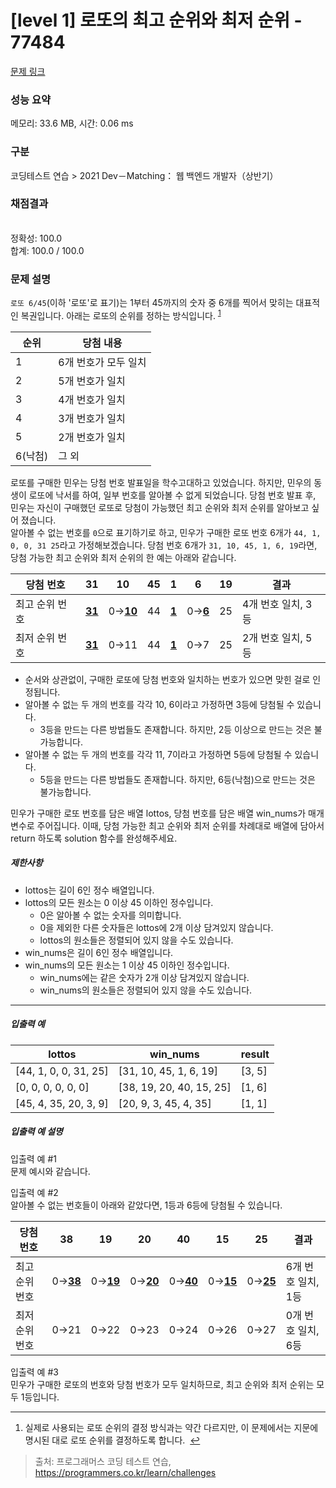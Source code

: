 # [level 1] 로또의 최고 순위와 최저 순위 - 77484 

[문제 링크](https://school.programmers.co.kr/learn/courses/30/lessons/77484) 

### 성능 요약

메모리: 33.6 MB, 시간: 0.06 ms

### 구분

코딩테스트 연습 > 2021 Dev－Matching： 웹 백엔드 개발자（상반기）

### 채점결과

<br/>정확성: 100.0<br/>합계: 100.0 / 100.0

### 문제 설명

<p style="user-select: auto;"><code style="user-select: auto;">로또 6/45</code>(이하 '로또'로 표기)는 1부터 45까지의 숫자 중 6개를 찍어서 맞히는 대표적인 복권입니다. 아래는 로또의 순위를 정하는 방식입니다. <sup id="fnref1" style="user-select: auto;"><a href="#fn1" style="user-select: auto;">1</a></sup></p>
<table class="table" style="user-select: auto;">
        <thead style="user-select: auto;"><tr style="user-select: auto;">
<th style="user-select: auto;">순위</th>
<th style="user-select: auto;">당첨 내용</th>
</tr>
</thead>
        <tbody style="user-select: auto;"><tr style="user-select: auto;">
<td style="user-select: auto;">1</td>
<td style="user-select: auto;">6개 번호가 모두 일치</td>
</tr>
<tr style="user-select: auto;">
<td style="user-select: auto;">2</td>
<td style="user-select: auto;">5개 번호가 일치</td>
</tr>
<tr style="user-select: auto;">
<td style="user-select: auto;">3</td>
<td style="user-select: auto;">4개 번호가 일치</td>
</tr>
<tr style="user-select: auto;">
<td style="user-select: auto;">4</td>
<td style="user-select: auto;">3개 번호가 일치</td>
</tr>
<tr style="user-select: auto;">
<td style="user-select: auto;">5</td>
<td style="user-select: auto;">2개 번호가 일치</td>
</tr>
<tr style="user-select: auto;">
<td style="user-select: auto;">6(낙첨)</td>
<td style="user-select: auto;">그 외</td>
</tr>
</tbody>
      </table>
<p style="user-select: auto;">로또를 구매한 민우는 당첨 번호 발표일을 학수고대하고 있었습니다. 하지만, 민우의 동생이 로또에 낙서를 하여, 일부 번호를 알아볼 수 없게 되었습니다. 당첨 번호 발표 후, 민우는 자신이 구매했던 로또로 당첨이 가능했던 최고 순위와 최저 순위를 알아보고 싶어 졌습니다. <br style="user-select: auto;">
알아볼 수 없는 번호를 <code style="user-select: auto;">0</code>으로 표기하기로 하고, 민우가 구매한 로또 번호 6개가 <code style="user-select: auto;">44, 1, 0, 0, 31 25</code>라고 가정해보겠습니다. 당첨 번호 6개가 <code style="user-select: auto;">31, 10, 45, 1, 6, 19</code>라면, 당첨 가능한 최고 순위와 최저 순위의 한 예는 아래와 같습니다.</p>
<table class="table" style="user-select: auto;">
        <thead style="user-select: auto;"><tr style="user-select: auto;">
<th style="user-select: auto;">당첨 번호</th>
<th style="user-select: auto;">31</th>
<th style="user-select: auto;">10</th>
<th style="user-select: auto;">45</th>
<th style="user-select: auto;">1</th>
<th style="user-select: auto;">6</th>
<th style="user-select: auto;">19</th>
<th style="user-select: auto;">결과</th>
</tr>
</thead>
        <tbody style="user-select: auto;"><tr style="user-select: auto;">
<td style="user-select: auto;">최고 순위 번호</td>
<td style="user-select: auto;"><u style="user-select: auto;"><strong style="user-select: auto;">31</strong></u></td>
<td style="user-select: auto;">0→<u style="user-select: auto;"><strong style="user-select: auto;">10</strong></u></td>
<td style="user-select: auto;">44</td>
<td style="user-select: auto;"><u style="user-select: auto;"><strong style="user-select: auto;">1</strong></u></td>
<td style="user-select: auto;">0→<u style="user-select: auto;"><strong style="user-select: auto;">6</strong></u></td>
<td style="user-select: auto;">25</td>
<td style="user-select: auto;">4개 번호 일치, 3등</td>
</tr>
<tr style="user-select: auto;">
<td style="user-select: auto;">최저 순위 번호</td>
<td style="user-select: auto;"><u style="user-select: auto;"><strong style="user-select: auto;">31</strong></u></td>
<td style="user-select: auto;">0→11</td>
<td style="user-select: auto;">44</td>
<td style="user-select: auto;"><u style="user-select: auto;"><strong style="user-select: auto;">1</strong></u></td>
<td style="user-select: auto;">0→7</td>
<td style="user-select: auto;">25</td>
<td style="user-select: auto;">2개 번호 일치, 5등</td>
</tr>
</tbody>
      </table>
<ul style="user-select: auto;">
<li style="user-select: auto;">순서와 상관없이, 구매한 로또에 당첨 번호와 일치하는 번호가 있으면 맞힌 걸로 인정됩니다. </li>
<li style="user-select: auto;">알아볼 수 없는 두 개의 번호를 각각 10, 6이라고 가정하면 3등에 당첨될 수 있습니다. 

<ul style="user-select: auto;">
<li style="user-select: auto;">3등을 만드는 다른 방법들도 존재합니다. 하지만, 2등 이상으로 만드는 것은 불가능합니다. </li>
</ul></li>
<li style="user-select: auto;">알아볼 수 없는 두 개의 번호를 각각 11, 7이라고 가정하면 5등에 당첨될 수 있습니다. 

<ul style="user-select: auto;">
<li style="user-select: auto;">5등을 만드는 다른 방법들도 존재합니다. 하지만, 6등(낙첨)으로 만드는 것은 불가능합니다.</li>
</ul></li>
</ul>

<p style="user-select: auto;">민우가 구매한 로또 번호를 담은 배열 lottos, 당첨 번호를 담은 배열 win_nums가 매개변수로 주어집니다. 이때, 당첨 가능한 최고 순위와 최저 순위를 차례대로 배열에 담아서 return 하도록 solution 함수를 완성해주세요. </p>

<h5 style="user-select: auto;">제한사항</h5>

<ul style="user-select: auto;">
<li style="user-select: auto;">lottos는 길이 6인 정수 배열입니다.</li>
<li style="user-select: auto;">lottos의 모든 원소는 0 이상 45 이하인 정수입니다.

<ul style="user-select: auto;">
<li style="user-select: auto;">0은 알아볼 수 없는 숫자를 의미합니다.</li>
<li style="user-select: auto;">0을 제외한 다른 숫자들은 lottos에 2개 이상 담겨있지 않습니다.</li>
<li style="user-select: auto;">lottos의 원소들은 정렬되어 있지 않을 수도 있습니다.</li>
</ul></li>
<li style="user-select: auto;">win_nums은 길이 6인 정수 배열입니다.</li>
<li style="user-select: auto;">win_nums의 모든 원소는 1 이상 45 이하인 정수입니다.

<ul style="user-select: auto;">
<li style="user-select: auto;">win_nums에는 같은 숫자가 2개 이상 담겨있지 않습니다.</li>
<li style="user-select: auto;">win_nums의 원소들은 정렬되어 있지 않을 수도 있습니다.</li>
</ul></li>
</ul>

<hr style="user-select: auto;">

<h5 style="user-select: auto;">입출력 예</h5>
<table class="table" style="user-select: auto;">
        <thead style="user-select: auto;"><tr style="user-select: auto;">
<th style="user-select: auto;">lottos</th>
<th style="user-select: auto;">win_nums</th>
<th style="user-select: auto;">result</th>
</tr>
</thead>
        <tbody style="user-select: auto;"><tr style="user-select: auto;">
<td style="user-select: auto;">[44, 1, 0, 0, 31, 25]</td>
<td style="user-select: auto;">[31, 10, 45, 1, 6, 19]</td>
<td style="user-select: auto;">[3, 5]</td>
</tr>
<tr style="user-select: auto;">
<td style="user-select: auto;">[0, 0, 0, 0, 0, 0]</td>
<td style="user-select: auto;">[38, 19, 20, 40, 15, 25]</td>
<td style="user-select: auto;">[1, 6]</td>
</tr>
<tr style="user-select: auto;">
<td style="user-select: auto;">[45, 4, 35, 20, 3, 9]</td>
<td style="user-select: auto;">[20, 9, 3, 45, 4, 35]</td>
<td style="user-select: auto;">[1, 1]</td>
</tr>
</tbody>
      </table>
<h5 style="user-select: auto;">입출력 예 설명</h5>

<p style="user-select: auto;">입출력 예 #1<br style="user-select: auto;">
문제 예시와 같습니다.</p>

<p style="user-select: auto;">입출력 예 #2<br style="user-select: auto;">
알아볼 수 없는 번호들이 아래와 같았다면, 1등과 6등에 당첨될 수 있습니다. </p>
<table class="table" style="user-select: auto;">
        <thead style="user-select: auto;"><tr style="user-select: auto;">
<th style="user-select: auto;">당첨 번호</th>
<th style="user-select: auto;">38</th>
<th style="user-select: auto;">19</th>
<th style="user-select: auto;">20</th>
<th style="user-select: auto;">40</th>
<th style="user-select: auto;">15</th>
<th style="user-select: auto;">25</th>
<th style="user-select: auto;">결과</th>
</tr>
</thead>
        <tbody style="user-select: auto;"><tr style="user-select: auto;">
<td style="user-select: auto;">최고 순위 번호</td>
<td style="user-select: auto;">0→<u style="user-select: auto;"><strong style="user-select: auto;">38</strong></u></td>
<td style="user-select: auto;">0→<u style="user-select: auto;"><strong style="user-select: auto;">19</strong></u></td>
<td style="user-select: auto;">0→<u style="user-select: auto;"><strong style="user-select: auto;">20</strong></u></td>
<td style="user-select: auto;">0→<u style="user-select: auto;"><strong style="user-select: auto;">40</strong></u></td>
<td style="user-select: auto;">0→<u style="user-select: auto;"><strong style="user-select: auto;">15</strong></u></td>
<td style="user-select: auto;">0→<u style="user-select: auto;"><strong style="user-select: auto;">25</strong></u></td>
<td style="user-select: auto;">6개 번호 일치, 1등</td>
</tr>
<tr style="user-select: auto;">
<td style="user-select: auto;">최저 순위 번호</td>
<td style="user-select: auto;">0→21</td>
<td style="user-select: auto;">0→22</td>
<td style="user-select: auto;">0→23</td>
<td style="user-select: auto;">0→24</td>
<td style="user-select: auto;">0→26</td>
<td style="user-select: auto;">0→27</td>
<td style="user-select: auto;">0개 번호 일치, 6등</td>
</tr>
</tbody>
      </table>
<p style="user-select: auto;">입출력 예 #3<br style="user-select: auto;">
민우가 구매한 로또의 번호와 당첨 번호가 모두 일치하므로, 최고 순위와 최저 순위는 모두 1등입니다. </p>

<div class="footnotes" style="user-select: auto;">
<hr style="user-select: auto;">
<ol style="user-select: auto;">

<li id="fn1" style="user-select: auto;">
<p style="user-select: auto;">실제로 사용되는 로또 순위의 결정 방식과는 약간 다르지만, 이 문제에서는 지문에 명시된 대로 로또 순위를 결정하도록 합니다. &nbsp;<a href="#fnref1" style="user-select: auto;">↩</a></p>
</li>

</ol>
</div>


> 출처: 프로그래머스 코딩 테스트 연습, https://programmers.co.kr/learn/challenges